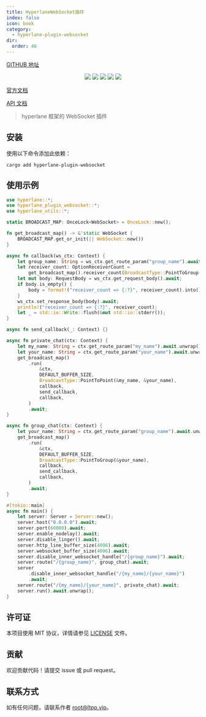 ```yaml
---
title: HyperlaneWebSocket插件
index: false
icon: book
category:
  - hyperlane-plugin-websocket
dir:
  order: 46
---
```


<Share colorful />

[GITHUB 地址](https://github.com/eastspire/hyperlane-plugin-websocket)

<center>

[![](https://img.shields.io/crates/v/hyperlane-plugin-websocket.svg)](https://crates.io/crates/hyperlane-plugin-websocket)
[![](https://img.shields.io/crates/d/hyperlane-plugin-websocket.svg)](https://img.shields.io/crates/d/hyperlane-plugin-websocket.svg)
[![](https://docs.rs/hyperlane-plugin-websocket/badge.svg)](https://docs.rs/hyperlane-plugin-websocket)
[![](https://github.com/eastspire/hyperlane-plugin-websocket/workflows/Rust/badge.svg)](https://github.com/eastspire/hyperlane-plugin-websocket/actions?query=workflow:Rust)
[![](https://img.shields.io/crates/l/hyperlane-plugin-websocket.svg)](./LICENSE)

</center>

[官方文档](https://docs.ltpp.vip/hyperlane-plugin-websocket/)

[API 文档](https://docs.rs/hyperlane-plugin-websocket/latest/hyperlane_plugin_websocket/)

> hyperlane 框架的 WebSocket 插件

## 安装

使用以下命令添加此依赖：

```shell
cargo add hyperlane-plugin-websocket
```

## 使用示例

```rust
use hyperlane::*;
use hyperlane_plugin_websocket::*;
use hyperlane_utils::*;

static BROADCAST_MAP: OnceLock<WebSocket> = OnceLock::new();

fn get_broadcast_map() -> &'static WebSocket {
    BROADCAST_MAP.get_or_init(|| WebSocket::new())
}

async fn callback(ws_ctx: Context) {
    let group_name: String = ws_ctx.get_route_param("group_name").await.unwrap();
    let receiver_count: OptionReceiverCount =
        get_broadcast_map().receiver_count(BroadcastType::PointToGroup(&group_name));
    let mut body: RequestBody = ws_ctx.get_request_body().await;
    if body.is_empty() {
        body = format!("receiver_count => {:?}", receiver_count).into();
    }
    ws_ctx.set_response_body(body).await;
    println!("receiver_count => {:?}", receiver_count);
    let _ = std::io::Write::flush(&mut std::io::stderr());
}

async fn send_callback(_: Context) {}

async fn private_chat(ctx: Context) {
    let my_name: String = ctx.get_route_param("my_name").await.unwrap();
    let your_name: String = ctx.get_route_param("your_name").await.unwrap();
    get_broadcast_map()
        .run(
            &ctx,
            DEFAULT_BUFFER_SIZE,
            BroadcastType::PointToPoint(&my_name, &your_name),
            callback,
            send_callback,
            callback,
        )
        .await;
}

async fn group_chat(ctx: Context) {
    let your_name: String = ctx.get_route_param("group_name").await.unwrap();
    get_broadcast_map()
        .run(
            &ctx,
            DEFAULT_BUFFER_SIZE,
            BroadcastType::PointToGroup(&your_name),
            callback,
            send_callback,
            callback,
        )
        .await;
}

#[tokio::main]
async fn main() {
    let server: Server = Server::new();
    server.host("0.0.0.0").await;
    server.port(60000).await;
    server.enable_nodelay().await;
    server.disable_linger().await;
    server.http_line_buffer_size(4096).await;
    server.websocket_buffer_size(4096).await;
    server.disable_inner_websocket_handle("/{group_name}").await;
    server.route("/{group_name}", group_chat).await;
    server
        .disable_inner_websocket_handle("/{my_name}/{your_name}")
        .await;
    server.route("/{my_name}/{your_name}", private_chat).await;
    server.run().await.unwrap();
}
```

## 许可证

本项目使用 MIT 协议，详情请参见 [LICENSE](LICENSE) 文件。

## 贡献

欢迎贡献代码！请提交 issue 或 pull request。

## 联系方式

如有任何问题，请联系作者 [root@ltpp.vip](mailto:root@ltpp.vip)。

<Bottom />
